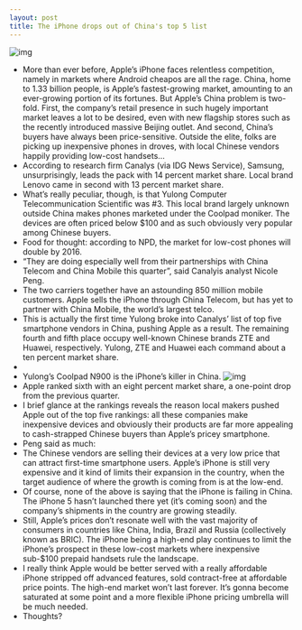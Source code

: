 ```yaml
---
layout: post
title: The iPhone drops out of China's top 5 list
---
```

![img](http://media.idownloadblog.com/wp-content/uploads/2012/01/iPhone-4-China.jpg)
* More than ever before, Apple’s iPhone faces relentless competition, namely in markets where Android cheapos are all the rage. China, home to 1.33 billion people, is Apple’s fastest-growing market, amounting to an ever-growing portion of its fortunes. But Apple’s China problem is two-fold. First, the company’s retail presence in such hugely important market leaves a lot to be desired, even with new flagship stores such as the recently introduced massive Beijing outlet. And second, China’s buyers have always been price-sensitive. Outside the elite, folks are picking up inexpensive phones in droves, with local Chinese vendors happily providing low-cost handsets…
* According to research firm Canalys (via IDG News Service), Samsung, unsurprisingly, leads the pack with 14 percent market share. Local brand Lenovo came in second with 13 percent market share.
* What’s really peculiar, though, is that Yulong Computer Telecommunication Scientific was #3. This local brand largely unknown outside China makes phones marketed under the Coolpad moniker. The devices are often priced below $100 and as such obviously very popular among Chinese buyers.
* Food for thought: according to NPD, the market for low-cost phones will double by 2016.
* “They are doing especially well from their partnerships with China Telecom and China Mobile this quarter”, said Canalyis analyst Nicole Peng.
* The two carriers together have an astounding 850 million mobile customers. Apple sells the iPhone through China Telecom, but has yet to partner with China Mobile, the world’s largest telco.
* This is actually the first time Yulong broke into Canalys’ list of top five smartphone vendors in China, pushing Apple as a result. The remaining fourth and fifth place occupy well-known Chinese brands ZTE and Huawei, respectively. Yulong, ZTE and Huawei each command about a ten percent market share.
*  
* Yulong’s Coolpad N900 is the iPhone’s killer in China.
![img](http://media.idownloadblog.com/wp-content/uploads/2012/11/Yulong-CoolPad-N900.jpg)
* Apple ranked sixth with an eight percent market share, a one-point drop from the previous quarter.
* I brief glance at the rankings reveals the reason local makers pushed Apple out of the top five rankings: all these companies make inexpensive devices and obviously their products are far more appealing to cash-strapped Chinese buyers than Apple’s pricey smartphone.
* Peng said as much:
* The Chinese vendors are selling their devices at a very low price that can attract first-time smartphone users. Apple’s iPhone is still very expensive and it kind of limits their expansion in the country, when the target audience of where the growth is coming from is at the low-end.
* Of course, none of the above is saying that the iPhone is failing in China. The iPhone 5 hasn’t launched there yet (it’s coming soon) and the company’s shipments in the country are growing steadily.
* Still, Apple’s prices don’t resonate well with the vast majority of consumers in countries like China, India, Brazil and Russia (collectively known as BRIC). The iPhone being a high-end play continues to limit the iPhone’s prospect in these low-cost markets where inexpensive sub-$100 prepaid handsets rule the landscape.
* I really think Apple would be better served with a really affordable iPhone stripped off advanced features, sold contract-free at affordable price points. The high-end market won’t last forever. It’s gonna become saturated at some point and a more flexible iPhone pricing umbrella will be much needed.
* Thoughts?

